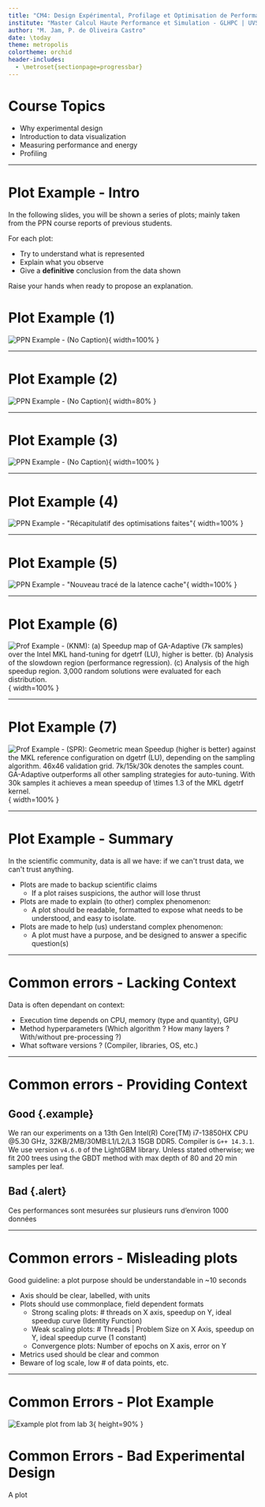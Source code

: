 ```yaml
---
title: "CM4: Design Expérimental, Profilage et Optimisation de Performance / Énergie"
institute: "Master Calcul Haute Performance et Simulation - GLHPC | UVSQ"
author: "M. Jam, P. de Oliveira Castro"
date: \today
theme: metropolis
colortheme: orchid
header-includes:
  - \metroset{sectionpage=progressbar}
---
```


# Course Topics

- Why experimental design
- Introduction to data visualization
- Measuring performance and energy
- Profiling

---

# Plot Example - Intro

In the following slides, you will be shown a series of plots; mainly taken from the PPN course reports of previous students.


For each plot:

- Try to understand what is represented
- Explain what you observe
- Give a **definitive** conclusion from the data shown

Raise your hands when ready to propose an explanation.

# Plot Example (1)

![**PPN Example** - (No Caption)](./image/lecture4/example_plot_2.png){ width=100% }

---

# Plot Example (2)

![**PPN Example** - (No Caption)](./image/lecture4/example_plot_1.png){ width=80% }

---

# Plot Example (3)

![**PPN Example** - (No Caption)](./image/lecture4/example_plot_3.png){ width=100% }

---

# Plot Example (4)

![**PPN Example** - "Récapitulatif des optimisations faites"](./image/lecture4/example_plot_4.png){ width=100% }

---

# Plot Example (5)

![**PPN Example** - "Nouveau tracé de la latence cache"](./image/lecture4/example_plot_5.png){ width=100% }

---

# Plot Example (6)

![**Prof Example** - (KNM): (a) Speedup map of GA-Adaptive (7k samples) over the Intel MKL hand-tuning for `dgetrf` (LU), higher is better. (b) Analysis of the slowdown region (performance regression). (c) Analysis of the high speedup region. $3,000$ random solutions were evaluated for each distribution.](./image/lecture4/example_plot_6.png){ width=100% }

---

# Plot Example (7)

![**Prof Example** - (SPR): Geometric mean Speedup (higher is better)  against the MKL reference configuration on `dgetrf` (LU), depending on the sampling algorithm. 46x46 validation grid. 7k/15k/30k denotes the samples count. GA-Adaptive outperforms all other sampling strategies for auto-tuning. With 30k samples it achieves a mean speedup of $\times 1.3$ of the MKL dgetrf kernel.](./image/lecture4/example_plot_7.png){ width=100% }

---

# Plot Example - Summary

In the scientific community, data is all we have: if we can't trust data, we can't trust anything.

- Plots are made to backup scientific claims
  - If a plot raises suspicions, the author will lose thrust
- Plots are made to explain (to other) complex phenomenon:
  - A plot should be readable, formatted to expose what needs to be understood, and easy to isolate.
- Plots are made to help (us) understand complex phenomenon:
  - A plot must have a purpose, and be designed to answer a specific question(s)

---

# Common errors - Lacking Context

Data is often dependant on context:

- Execution time depends on CPU, memory (type and quantity), GPU
- Method hyperparameters (Which algorithm ? How many layers ? With/without pre-processing ?)
- What software versions ? (Compiler, libraries, OS, etc.)

---

# Common errors - Providing Context

## Good {.example}

We ran our experiments on a 13th Gen Intel(R) Core(TM) i7-13850HX CPU @5.30 GHz, 32KB/2MB/30MB:L1/L2/L3 15GB DDR5.
Compiler is `G++ 14.3.1`. 
We use version `v4.6.0` of the LightGBM library. Unless stated otherwise; we fit 200 trees using the GBDT method with max depth of 80 and 20 min samples per leaf.


## Bad {.alert}

Ces performances sont mesurées sur plusieurs runs d’environ 1000 données

---

# Common errors - Misleading plots

Good guideline: a plot purpose should be understandable in ~10 seconds

- Axis should be clear, labelled, with units
- Plots should use commonplace, field dependent formats
  - Strong scaling plots: # threads on X axis, speedup on Y, ideal speedup curve (Identity Function)
  - Weak scaling plots: # Threads | Problem Size on X Axis, speedup on Y, ideal speedup curve (1 constant)
  - Convergence plots: Number of epochs on X axis, error on Y
- Metrics used should be clear and common
- Beware of log scale, low # of data points, etc.

---

# Common Errors - Plot Example

![Example plot from lab 3](./image/lecture4/stability.png){ height=90% }

# Common Errors - Bad Experimental Design

A plot 